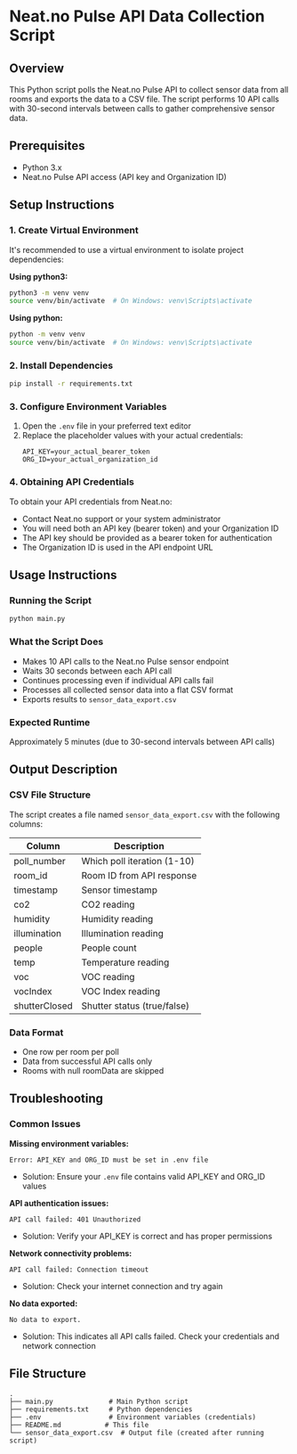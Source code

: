 # Neat.no Pulse API Data Collection Script

## Overview
This Python script polls the Neat.no Pulse API to collect sensor data from all rooms and exports the data to a CSV file. The script performs 10 API calls with 30-second intervals between calls to gather comprehensive sensor data.

## Prerequisites
- Python 3.x
- Neat.no Pulse API access (API key and Organization ID)

## Setup Instructions

### 1. Create Virtual Environment
It's recommended to use a virtual environment to isolate project dependencies:

**Using python3:**
```bash
python3 -m venv venv
source venv/bin/activate  # On Windows: venv\Scripts\activate
```

**Using python:**
```bash
python -m venv venv
source venv/bin/activate  # On Windows: venv\Scripts\activate
```

### 2. Install Dependencies
```bash
pip install -r requirements.txt
```

### 3. Configure Environment Variables
1. Open the `.env` file in your preferred text editor
2. Replace the placeholder values with your actual credentials:
   ```
   API_KEY=your_actual_bearer_token
   ORG_ID=your_actual_organization_id
   ```

### 4. Obtaining API Credentials
To obtain your API credentials from Neat.no:
- Contact Neat.no support or your system administrator
- You will need both an API key (bearer token) and your Organization ID
- The API key should be provided as a bearer token for authentication
- The Organization ID is used in the API endpoint URL

## Usage Instructions

### Running the Script
```bash
python main.py
```

### What the Script Does
- Makes 10 API calls to the Neat.no Pulse sensor endpoint
- Waits 30 seconds between each API call
- Continues processing even if individual API calls fail
- Processes all collected sensor data into a flat CSV format
- Exports results to `sensor_data_export.csv`

### Expected Runtime
Approximately 5 minutes (due to 30-second intervals between API calls)

## Output Description

### CSV File Structure
The script creates a file named `sensor_data_export.csv` with the following columns:

| Column | Description |
|--------|-------------|
| poll_number | Which poll iteration (1-10) |
| room_id | Room ID from API response |
| timestamp | Sensor timestamp |
| co2 | CO2 reading |
| humidity | Humidity reading |
| illumination | Illumination reading |
| people | People count |
| temp | Temperature reading |
| voc | VOC reading |
| vocIndex | VOC Index reading |
| shutterClosed | Shutter status (true/false) |

### Data Format
- One row per room per poll
- Data from successful API calls only
- Rooms with null roomData are skipped

## Troubleshooting

### Common Issues

**Missing environment variables:**
```
Error: API_KEY and ORG_ID must be set in .env file
```
- Solution: Ensure your `.env` file contains valid API_KEY and ORG_ID values

**API authentication issues:**
```
API call failed: 401 Unauthorized
```
- Solution: Verify your API_KEY is correct and has proper permissions

**Network connectivity problems:**
```
API call failed: Connection timeout
```
- Solution: Check your internet connection and try again

**No data exported:**
```
No data to export.
```
- Solution: This indicates all API calls failed. Check your credentials and network connection

## File Structure
```
.
├── main.py              # Main Python script
├── requirements.txt     # Python dependencies
├── .env                 # Environment variables (credentials)
├── README.md           # This file
└── sensor_data_export.csv  # Output file (created after running script)
```